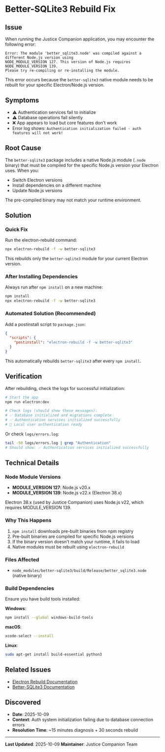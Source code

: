 # Better-SQLite3 Rebuild Fix

## Issue
When running the Justice Companion application, you may encounter the following error:

```
Error: The module 'better_sqlite3.node' was compiled against a different Node.js version using
NODE_MODULE_VERSION 127. This version of Node.js requires NODE_MODULE_VERSION 139.
Please try re-compiling or re-installing the module.
```

This error occurs because the `better-sqlite3` native module needs to be rebuilt for your specific Electron/Node.js version.

## Symptoms
- ⚠️ Authentication services fail to initialize
- ⚠️ Database operations fail silently
- ❌ App appears to load but core features don't work
- Error log shows: `Authentication initialization failed - auth features will not work!`

## Root Cause
The `better-sqlite3` package includes a native Node.js module (`.node` binary) that must be compiled for the specific Node.js version your Electron uses. When you:
- Switch Electron versions
- Install dependencies on a different machine
- Update Node.js versions

The pre-compiled binary may not match your runtime environment.

## Solution

### Quick Fix
Run the electron-rebuild command:

```bash
npx electron-rebuild -f -w better-sqlite3
```

This rebuilds only the `better-sqlite3` module for your current Electron version.

### After Installing Dependencies
Always run after `npm install` on a new machine:

```bash
npm install
npx electron-rebuild -f -w better-sqlite3
```

### Automated Solution (Recommended)
Add a postinstall script to `package.json`:

```json
{
  "scripts": {
    "postinstall": "electron-rebuild -f -w better-sqlite3"
  }
}
```

This automatically rebuilds `better-sqlite3` after every `npm install`.

## Verification
After rebuilding, check the logs for successful initialization:

```bash
# Start the app
npm run electron:dev

# Check logs (should show these messages):
# ✅ Database initialized and migrations complete
# ✅ Authentication services initialized successfully
# 🔐 Local user authentication ready
```

Or check `logs/errors.log`:

```bash
tail -50 logs/errors.log | grep "Authentication"
# Should show: ✅ Authentication services initialized successfully
```

## Technical Details

### Node Module Versions
- **MODULE_VERSION 127**: Node.js v20.x
- **MODULE_VERSION 139**: Node.js v22.x (Electron 38.x)

Electron 38.x (used by Justice Companion) uses Node.js v22, which requires MODULE_VERSION 139.

### Why This Happens
1. `npm install` downloads pre-built binaries from npm registry
2. Pre-built binaries are compiled for specific Node.js versions
3. If the binary version doesn't match your runtime, it fails to load
4. Native modules must be rebuilt using `electron-rebuild`

### Files Affected
- `node_modules/better-sqlite3/build/Release/better_sqlite3.node` (native binary)

### Build Dependencies
Ensure you have build tools installed:

**Windows**:
```bash
npm install --global windows-build-tools
```

**macOS**:
```bash
xcode-select --install
```

**Linux**:
```bash
sudo apt-get install build-essential python3
```

## Related Issues
- [Electron Rebuild Documentation](https://github.com/electron/rebuild)
- [Better-SQLite3 Documentation](https://github.com/WiseLibs/better-sqlite3)

## Discovered
- **Date**: 2025-10-09
- **Context**: Auth system initialization failing due to database connection errors
- **Resolution Time**: ~15 minutes diagnosis + 30 seconds rebuild

---

**Last Updated**: 2025-10-09
**Maintainer**: Justice Companion Team
